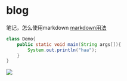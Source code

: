 blog
====
笔记，怎么使用markdown
[markdown用法](http://wowubuntu.com/markdown/ "Title") 

```java
class Demo{
    public static void main(String args[]){
        System.out.println("haa");
    }
}
```
<img src="http://www.iteye.com/upload/logo/user/779445/d1c08d0f-16ed-375b-882f-e5364066058a.jpg?1355498187"></img>
